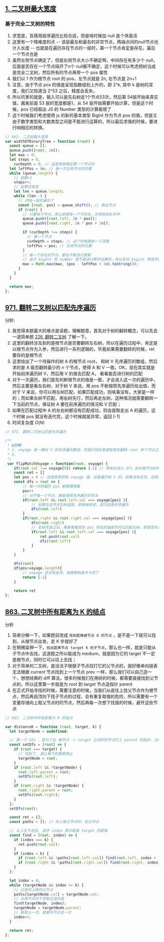 <!--
 * @Author: your name
 * @Date: 2021-08-01 10:35:44
 * @LastEditTime: 2021-08-01 15:20:42
 * @LastEditors: Please set LastEditors
 * @Description: In User Settings Edit
 * @FilePath: /LeetCode-FE-Javascript/Code/基础篇/3.树/中等题 -- 18/README.md
-->



## [1. 二叉树最大宽度](https://leetcode-cn.com/problems/maximum-width-of-binary-tree/solution/wan-quan-er-cha-shu-ji-lu-jie-dian-xia-b-hcsg/)

### 基于完全二叉树的特性
1. 求宽度，盲猜用层序遍历比较合适，但是啥时候加 null 是个体面活
2. 这里有一个降难度的点 -- 该层最左和最右的非空节点，两端点间的null节点也计入长度 -- 也就是在遍历存在节点的一层时，第一个节点肯定是存在，最后一个节点也是
3. 虽然左侧节点确定了，但是右侧节点大小不确定啊，中间存在有多少个 null，后面是否存在一个节点隔开了n个 null都不确定，这个时候可以考虑把树当成是完全二叉树，然后所有的节点再带一个 pos 属性
4. 我们以 1 作为根节点 root 的 pos，左节点就是 2n, 右节点是 2n+1
5. 注意，由于节点 pos 的值是呈现指数级别上升的，即 2^k, 其中 k 是树的深度，我们又知道当 2^53 之后，精度会丢失，
6. 所以坑爹的就是，输入可以是先右树走1个节点53次，然后第 54层开始来真实值，酱紫前面 53 层的宽度都是1，从 54 层开始需要开始计算，但是这个时候，pos 已经超出 JS 的 Number 类型的计算极限了
6. 这个时候我们考虑使用 js 的新的基本类型 BigInt 作为节点 pos 的值，但是又由于数字类型和大数类型之间是不能进行运算的，所以最后求值的时候，要进行响相应的转换。

```javascript
// 662. 二叉树最大宽度
var widthOfBinaryTree = function (root) {
  const queue = [];
  queue.push([root, 1n]);
  let max = 0;
  let steps = 0,
    curDepth = 0; // 这是用来确定第一个节点的
  let leftPos = 0n; // 每一次左侧节点的位置
  while (queue.length) {
    // 层数+1
    steps++;
    // 如果还有层
    let len = queue.length;
    while (len--) {
      // 开始一层的遍历了
      const [root, pos] = queue.shift(); // 取出节点
      if (root) {
        // 只要有子节点，那么即便有一个不存在，也得放到队列中
        queue.push([root.left, 2n * pos]);
        queue.push([root.right, 2n * pos + 1n]);

        if (curDepth !== steps) {
          // 第一个节点
          curDepth = steps; // 这个时候更新一下深度
          leftPos = pos; // 左侧节点的位置
        }
        // 每一个存在的节点，都会不断进行更新
        // 由于 bigInt 和 number 是不能进行数学运算的，所以先将 bigint 转成字符串类型，然后隐式转成数字，然后进行比较
        max = Math.max(max, (pos - leftPos + 1n).toString());
      }
    }
  }

  return max;
};

```

## [971. 翻转二叉树以匹配先序遍历](https://leetcode-cn.com/problems/flip-binary-tree-to-match-preorder-traversal/solution/qian-xu-bian-li-shu-de-fan-zhuan-by-jzsq-l485/)
分析:
1. 我觉得本题最大的难点是读题，理解题意，首先对于树的翻转概念，可以先去一道简单题 [226. 翻转二叉树](https://leetcode-cn.com/problems/invert-binary-tree/solution/zi-di-xiang-shang-de-dfs-by-jzsq_lyx-gvrc/) 了解一下。
2. 这里的翻转涉及到的是根节点是否要翻转左右树，所以在遍历过程中，肯定是以根节点作为入参，然后进行一系列逻辑的，毕竟如果需要翻转的时候，ret 要存的是根节点
3. 这里给出了一个待操作的树 A 的根节点 root， 和树 V 先序遍历的数组，然后求的是 A 能否翻转最少的 n 个节点，使得 A 和 V 一致。OK，现在其实就是开始前序遍历树 V，然后用 V 的值去匹配 A， 看看能否进行树的匹配
4. 对于一次遍历，我们首先判断根节点的值是一致，才会进入这一次的遍历中，然后主要是看左右树，对于树 V 来说，用 pos 不断按照先序遍历给出值，而对于 V 来说，你可以用左树匹配，如果匹配成功，则啥事没有，大家是一样的；而如果左树不匹配，用右树先行，然后再走左树，这种情况就需要翻转一下当前的节点，保证树 A 要在前序遍历的情况和 V 匹配；
5. 如果在匹配过程中 A 的左右树都没有匹配成功，则会提取走出 A 的遍历，这个时候 pos 就没有迭代完，这个时候就是异常，返回 [-1]
6. 时间复杂度 ${O(N)}$
```javascript
// 971. 翻转二叉树以匹配先序遍历

/**
 * @分析
 * 1. voyage 是一棵树 V 的先序遍历数组，而我们现在希望能够在翻转 root 多个节点之后，最后得到树 V
 * 2. 
 */
 var flipMatchVoyage = function(root, voyage) {
    if(root.val !== voyage[0]) return [-1] // 用来在进入 dfs 前对根节点的判断
    const ret = [] 
    let pos = 0 // 这是用来获取 voyage 值，也是遍历树 V 的，如果没有走完，证明无法匹配 root
    const dfs = root => {
        // 每一次的遍历 pos 都要跟随着
        pos++ 
        // 对于每一个节点，都是按照先序遍历的写法
        if(root.left && root.left.val === voyage[pos] ){
            // 如果在这节点左树适配，那就继续走，因为这是先序遍历
            dfs(root.left)
        }
        if(root.right && root.right.val === voyage[pos] ){
            dfs(root.right)
            // 右树完成之后，需要看看现在 pos 所在的值是否可以匹配左树，即是否先走右树再走左树，成立即当前的 root 节点就是需要进行翻转的节点
            if(root.left && root.left.val === voyage[pos] ){
                ret.push(root.val)
                dfs(root.left)
            }
        }
    }

    dfs(root)
    if(pos<voyage.length){
        // voyage 还没有走完，就被限制条件卡住了
        return [-1]
    }
    
    return ret
};
```

## [863. 二叉树中所有距离为 K 的结点](https://leetcode-cn.com/problems/all-nodes-distance-k-in-binary-tree/solution/zi-ding-xiang-xia-she-zhi-zhi-zhen-zi-di-yrjb/)

分析
1. 简单分解一下，如果题目改成 `找到距离根节点 K 的节点` ，是不是一下就可以找到，从根节点出发，走 K 步就好了
2. 在稍微延伸一下，`找出距离节点 target K 的子节点`，那么也一样，就是只能从子节点中去找，这道题之所以能成为 medium，就是因为它的 target 不一定是根节点，同时它可以往上去找；
3. 对于简单的二叉树，是没法子根据子节点找打它的父节点的，就好像单向链表无法根据 current 节点找到上一个节点 prev 一样，那么我们可以自己造一个，想想经典的 diff 算法，很多时候我们在用树的时候，都需要直接找到父节点的，所以这里第一步就是为 root 到 target 节点造指针 parent
4. 在正式开始寻找的时候，需要注意的时候，当我们从底往上找父节点作为根节点，然后再自顶向下找子节点的过程，会有重复取值的危险，所以需要有一个变量存储向上取父节点时的节点，然后再每一次想下找值的时候，避开这些节点

```javascript
// 863. 二叉树中所有距离为 K 的结点

var distanceK = function (root, target, k) {
  let targetNode = undefined;

  // 第一个 dfs ，是为了在 根节点 -> target 之间的的节点打上 parent 的指针，方便从下往上找
  const setDfs = (root) => {
    if (root === target) {
      // 找到了, 就让剩下的搜索停止
      targetNode = root;
    }
    if (root.left && !targetNode) {
      root.left.parent = root;
      setDfs(root.left);
    }
    if (root.right && !targetNode) {
      root.right.parent = root;
      setDfs(root.right);
    }
  };
  setDfs(root);

  const ret = [];
  const paths = []; // 向上取父节点时，走过节点

  // 从上往下去找, 其中 index 表示距离 target 的距离
  const find = (root, index) => {
    if (index === k) {
      ret.push(root.val);
    }
    if (index < k) {
      if (root.left && !paths[root.left.val]) find(root.left, index + 1);
      if (root.right && !paths[root.right.val]) find(root.right, index + 1);
    }
  };

  let index = 0;
  while (targetNode && index <= k) {
    // 记录向上取的父节点
    paths[targetNode.val] = targetNode.val;
    // 从根节点向下求取合适的值
    find(targetNode, index);
    targetNode = targetNode.parent;
    // 每网上一次，就要将节点走一次
    index++;
  }

  return ret;
};

```